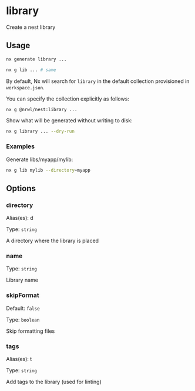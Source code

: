 # library

Create a nest library

## Usage

```bash
nx generate library ...
```

```bash
nx g lib ... # same
```

By default, Nx will search for `library` in the default collection provisioned in `workspace.json`.

You can specify the collection explicitly as follows:

```bash
nx g @nrwl/nest:library ...
```

Show what will be generated without writing to disk:

```bash
nx g library ... --dry-run
```

### Examples

Generate libs/myapp/mylib:

```bash
nx g lib mylib --directory=myapp
```

## Options

### directory

Alias(es): d

Type: `string`

A directory where the library is placed

### name

Type: `string`

Library name

### skipFormat

Default: `false`

Type: `boolean`

Skip formatting files

### tags

Alias(es): t

Type: `string`

Add tags to the library (used for linting)
